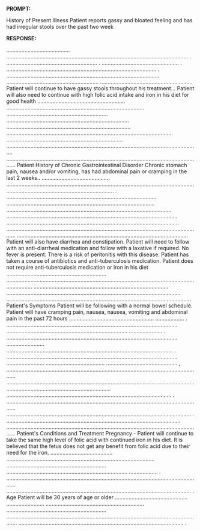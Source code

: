 **PROMPT:**

History of Present Illness Patient reports gassy and bloated feeling and has had irregular stools over the past two week 

**RESPONSE:**

 .......................................... ........................................................................................................................ . ............................................................ . ................................................... . ................................................................................................... . ..................................................................................................... ............................................................. ............................................................. Patient will continue to have gassy stools throughout his treatment... Patient will also need to continue with high folic acid intake and iron in his diet for good health .......................................................... ........................................................................................… ................................................................… ................................................................................. .................................................................................. .............................................................................................................. ............................................................................. ................................................................................................................................ ..................................................................................................................................  Patient History of Chronic Gastrointestinal Disorder Chronic stomach pain, nausea and/or vomiting, has had abdominal pain or cramping in the last 2 weeks.. ............................................. ................................................................................................................................................................................................... . ................................................................................................… .................................................................................................. ............................................................................................................. ................................................................................................................. .................................................................................................................. .................................................................................................................................. ................................................................................................................. Patient will also have diarrhea and constipation. Patient will need to follow with an anti-diarrheal medication and follow with a laxative if required. No fever is present. There is a risk of peritonitis with this disease. Patient has taken a course of antibiotics and anti-tuberculosis medication. Patient does not require anti-tuberculosis medication or iron in his diet .................................................................. ............................................................................................................................................. ......................................................................................... ................................................................................................................... ..........................................................................................................................  Patient's Symptoms  Patient will be following with a normal bowel schedule. Patient will have cramping pain, nausea, nausea, vomiting and abdominal pain in the past 72 hours ........................................................ ................... . ................................................................................................................. ................................................................................ ...................... . ................................................................................................................. ......................... .............................................................................................................. . ................................................................................................................. ......................... ....................................... ............................................... , .................................................................................................................................. .......................................................................................................................... . ..................................................................... ............................................................................................................. . .................................................................................................................................. .......................................................................................................................... . ................................................................................................................... ..................................................................................................................................  Patient's Conditions and Treatment  Pregnancy - Patient will continue to take the same high level of folic acid with continued iron in his diet. It is believed that the fetus does not get any benefit from folic acid due to their need for the iron. ......................................... .................................................................................................. .................................................................. ................................................................................ ................… . .................................................................................................................................. .......................................................................................................................... .  Age  Patient will be 30 years of age or older ................................................ ......................... ................................................................. .................................................................. ................................................................................................................................... ............................................................................................................. .